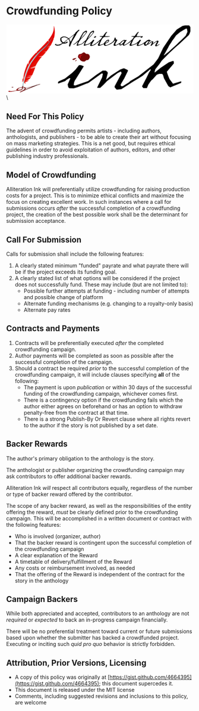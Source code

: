 # Crowdfunding Policy

![](aink_logo.png "Alliteration Ink")  \  

## Need For This Policy

The advent of crowdfunding permits artists - including authors, anthologists, and publishers - to be able to create their art without focusing on mass marketing strategies.  This is a net good, but requires ethical guidelines in order to avoid exploitation of authors, editors, and other publishing industry professionals.

## Model of Crowdfunding

Alliteration Ink will preferentially utilize crowdfunding for raising production costs for a project.  This is to minimize ethical conflicts and maximize the focus on creating excellent work.  In such instances where a call for submissions occurs *after* the successful completion of a crowdfunding project, the creation of the best possible work shall be the determinant for submission acceptance.

## Call For Submission

Calls for submission shall include the following features:

1. A clearly stated minimum "funded" payrate and what payrate there will be if the project exceeds its funding goal.
2. A clearly stated list of what options will be considered if the project does not successfully fund.  These may include (but are not limited to): 
    * Possible further attempts at funding - including number of attempts and possible change of platform
    * Alternate funding mechanisms (e.g. changing to a royalty-only basis)
    * Alternate pay rates

## Contracts and Payments

1. Contracts will be preferentially executed *after* the completed crowdfunding campaign.
2. Author payments will be completed as soon as possible after the successful completion of the campaign.
3. Should a contract be required *prior* to the successful completion of the crowdfunding campaign, it will include clauses specifying **all** of the following:
    *  The payment is upon *publication* or within 30 days of the successful funding of the crowdfunding campaign, whichever comes first.
    *  There is a contingency option if the crowdfunding fails which the author either agrees on beforehand or has an option to withdraw penalty-free from the contract at that time.
    *  There is a strong Publish-By Or Revert clause where all rights revert to the author if the story is not published by a set date.

## Backer Rewards

The author's primary obligation to the anthology is the story.

The anthologist or publisher organizing the crowdfunding campaign may ask contributors to offer additional backer rewards.  

Alliteration Ink *will* respect all contributors equally, regardless of the number or type of backer reward offered by the contributor.

The scope of any backer reward, as well as the responsibilities of the entity offering the reward, *must* be clearly defined prior to the crowdfunding campaign.  This will be accomplished in a written document or contract with the following features:

* Who is involved (organizer, author)
* That the backer reward is contingent upon the successful completion of the crowdfunding campaign
* A clear explanation of the Reward
* A timetable of delivery/fulfillment of the Reward
* Any costs or reimbursement involved, as needed
* That the offering of the Reward is independent of the contract for the story in the anthology

## Campaign Backers

While both appreciated and accepted, contributors to an anthology are not *required* or *expected* to back an in-progress campaign financially.

There will be no preferential treatment toward current or future submissions based upon whether the submitter has backed a crowdfunded project.  Executing or inciting such *quid pro quo* behavior is strictly forbidden.

## Attribution, Prior Versions, Licensing

* A copy of this policy was originally at [https://gist.github.com/4664395](https://gist.github.com/4664395); this document supercedes it.
* This document is released under the MIT license
* Comments, including suggested revisions and inclusions to this policy, are welcome
